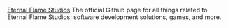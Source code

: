 [Eternal Flame Studios](https://eternalflamestudios.github.io)
The official Github page for all things related to Eternal Flame Studios; software development solutions, games, and more.
